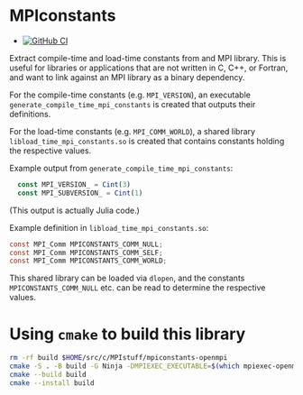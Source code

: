 # MPIconstants

* [![GitHub
  CI](https://github.com/eschnett/MPIconstants/actions/workflows/CI.yml/badge.svg)](https://github.com/eschnett/MPIconstants/actions)

Extract compile-time and load-time constants from and MPI library.
This is useful for libraries or applications that are not written in
C, C++, or Fortran, and want to link against an MPI library as a
binary dependency.

For the compile-time constants (e.g. `MPI_VERSION`), an executable
`generate_compile_time_mpi_constants` is created that outputs their
definitions.

For the load-time constants (e.g. `MPI_COMM_WORLD`), a shared library
`libload_time_mpi_constants.so` is created that contains constants
holding the respective values.

Example output from `generate_compile_time_mpi_constants`:
```Julia
  const MPI_VERSION_ = Cint(3)
  const MPI_SUBVERSION_ = Cint(1)
```
(This output is actually Julia code.)

Example definition in `libload_time_mpi_constants.so`:
```C
const MPI_Comm MPICONSTANTS_COMM_NULL;
const MPI_Comm MPICONSTANTS_COMM_SELF;
const MPI_Comm MPICONSTANTS_COMM_WORLD;
```
This shared library can be loaded via `dlopen`, and the constants
`MPICONSTANTS_COMM_NULL` etc. can be read to determine the respective
values.

# Using `cmake` to build this library

```sh
rm -rf build $HOME/src/c/MPIstuff/mpiconstants-openmpi
cmake -S . -B build -G Ninja -DMPIEXEC_EXECUTABLE=$(which mpiexec-openmpi-gcc11) -DCMAKE_C_COMPILER=mpicc-openmpi-gcc11 -DCMAKE_BUILD_TYPE=Debug -DCMAKE_INSTALL_PREFIX=$HOME/src/c/MPIstuff/mpiconstants-openmpi
cmake --build build
cmake --install build
```
